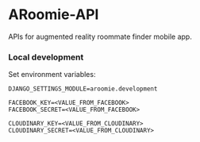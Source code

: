 # ARoomie-API
APIs for augmented reality roommate finder mobile app.


### Local development

Set environment variables:

    DJANGO_SETTINGS_MODULE=aroomie.development

    FACEBOOK_KEY=<VALUE_FROM_FACEBOOK>
    FACEBOOK_SECRET=<VALUE_FROM_FACEBOOK>
 
    CLOUDINARY_KEY=<VALUE_FROM_CLOUDINARY>
    CLOUDINARY_SECRET=<VALUE_FROM_CLOUDINARY>
